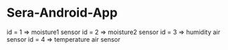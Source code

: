 # Sera-Android-App
  id = 1 => moisture1 sensor
  id = 2 => moisture2 sensor
  id = 3 => humidity air sensor
  id = 4 => temperature air sensor
